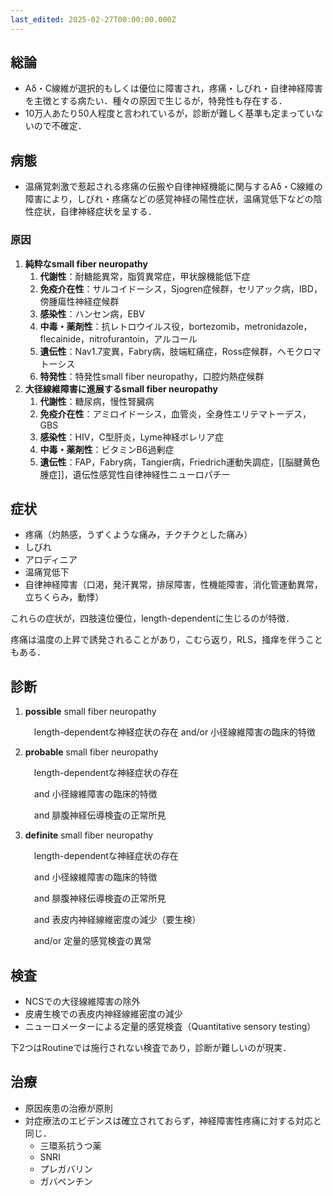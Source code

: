 ```yaml
---
last_edited: 2025-02-27T00:00:00.000Z
---
```





## 総論

- Aδ・C線維が選択的もしくは優位に障害され，疼痛・しびれ・自律神経障害を主徴とする病たい．種々の原因で生じるが，特発性も存在する．
- 10万人あたり50人程度と言われているが，診断が難しく基準も定まっていないので不確定．

## 病態

- 温痛覚刺激で惹起される疼痛の伝搬や自律神経機能に関与するAδ・C線維の障害により，しびれ・疼痛などの感覚神経の陽性症状，温痛覚低下などの陰性症状，自律神経症状を呈する．

### 原因

1. **純粋なsmall fiber neuropathy**
    1. **代謝性**：耐糖能異常，脂質異常症，甲状腺機能低下症
    2. **免疫介在性**：サルコイドーシス，Sjogren症候群，セリアック病，IBD，傍腫瘍性神経症候群
    3. **感染性**：ハンセン病，EBV
    4. **中毒・薬剤性**：抗レトロウイルス役，bortezomib，metronidazole，flecainide，nitrofurantoin，アルコール
    5. **遺伝性**：Nav1.7変異，Fabry病，肢端紅痛症，Ross症候群，ヘモクロマトーシス
    6. **特発性**：特発性small fiber neuropathy，口腔灼熱症候群
2. **大径線維障害に進展するsmall fiber neuropathy**
    1. **代謝性**：糖尿病，慢性腎臓病
    2. **免疫介在性**：アミロイドーシス，血管炎，全身性エリテマトーデス，GBS
    3. **感染性**：HIV，C型肝炎，Lyme神経ボレリア症
    4. **中毒・薬剤性**：ビタミンB6過剰症
    5. **遺伝性**：FAP，Fabry病，Tangier病，Friedrich運動失調症，[[脳腱黄色腫症]]，遺伝性感覚性自律神経性ニューロパチー

  

## 症状

- 疼痛（灼熱感，うずくような痛み，チクチクとした痛み）
- しびれ
- アロディニア
- 温痛覚低下
- 自律神経障害（口渇，発汗異常，排尿障害，性機能障害，消化管運動異常，立ちくらみ，動悸）

これらの症状が，四肢遠位優位，length-dependentに生じるのが特徴．

疼痛は温度の上昇で誘発されることがあり，こむら返り，RLS，掻痒を伴うこともある．

  

## 診断

1. **possible** small fiber neuropathy
    
    　length-dependentな神経症状の存在 and/or 小径線維障害の臨床的特徴
    
2. **probable** small fiber neuropathy
    
    　length-dependentな神経症状の存在
    
    　and 小径線維障害の臨床的特徴
    
    　and 腓腹神経伝導検査の正常所見
    
3. **definite** small fiber neuropathy
    
    　length-dependentな神経症状の存在
    
    　and 小径線維障害の臨床的特徴
    
    　and 腓腹神経伝導検査の正常所見
    
    　and 表皮内神経線維密度の減少（要生検）
    
    　and/or 定量的感覚検査の異常
    

  

## 検査

- NCSでの大径線維障害の除外
- 皮膚生検での表皮内神経線維密度の減少
- ニューロメーターによる定量的感覚検査（Quantitative sensory testing）

下2つはRoutineでは施行されない検査であり，診断が難しいのが現実．

  

## 治療

- 原因疾患の治療が原則
- 対症療法のエビデンスは確立されておらず，神経障害性疼痛に対する対応と同じ．
    - 三環系抗うつ薬
    - SNRI
    - プレガバリン
    - ガバペンチン
